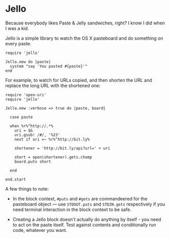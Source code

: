 Jello
=====

Because everybody likes Paste & Jelly sandwiches, right? I know I did when I
was a kid.

Jello is a simple library to watch the OS X pasteboard and do something on
every paste.

    require 'jello'

    Jello.new do |paste|
      system "say 'You pasted #{paste}'"
    end

For example, to watch for URLs copied, and then shorten the URL and replace
the long URL with the shortened one:
    
    require 'open-uri'
    require 'jello'

    Jello.new :verbose => true do |paste, board|

      case paste

      when %r%^http://.*%
        uri = $&
        uri.gsub! /#/, '%23'
        next if uri =~ %r%^http://bit.ly%

        shortener = 'http://bit.ly/api?url=' + uri

        short = open(shortener).gets.chomp
        board.puts short

      end

    end.start
    

A few things to note:

 - In the block context, `#puts` and `#gets` are commandeered for the
   pasteboard object — use `STDOUT.puts` and `STDIN.gets` respectively if you
   need terminal interaction in the block context to be safe.

 - Creating a Jello block doesn't actually do anything by itself - you need to
   act on the paste itself. Test against contents and conditionally run code,
   whatever you want.